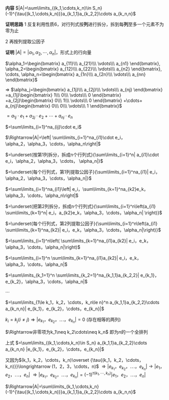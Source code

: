**内容**
$|A|=\sum\limits_{(k_1,\cdots,k_n)\in S_n}(-1)^{\tau{(k_1,\cdots,k_n)}}a_{k_1,1}a_{k_2,2}\cdots a_{k_n,n}$

**证明思路**
1 反复利用性质6，对行列式按**列**进行拆分，拆到每**列**至多一个元素不为零为止

2 再按列提取公因子

**证明**
$|A|=|\alpha_1,\alpha_2,\cdots,\alpha_n|$，形式上的行向量

$\alpha_1=\begin{bmatrix}
a_{11}\\\ a_{21}\\\ \vdots\\\ a_{n1}
\end{bmatrix},
\alpha_2=\begin{bmatrix}
a_{12}\\\ a_{22}\\\ \vdots\\\ a_{n2}
\end{bmatrix},
\cdots,
\alpha_n=\begin{bmatrix}
a_{1n}\\\ a_{2n}\\\ \vdots\\\ a_{nn}
\end{bmatrix}$

$\Rightarrow$
$\alpha_j=\begin{bmatrix}
a_{1j}\\\ a_{2j}\\\ \vdots\\\ a_{nj}
\end{bmatrix}
=a_{1j}\begin{bmatrix}
1\\\ 0\\\ \vdots\\\ 0
\end{bmatrix}
+a_{2j}\begin{bmatrix}
0\\\ 1\\\ \vdots\\\ 0
\end{bmatrix}
+\cdots+
a_{nj}\begin{bmatrix}
0\\\ 0\\\ \vdots\\\ 1
\end{bmatrix}$

$=a_{1j}\cdot e_1+a_{2j}\cdot e_2+\cdots+a_{nj}\cdot e_n$

$=\sum\limits_{i=1}^na_{ij}\cdot e_i$

$\Rightarrow|A|=\left|
\sum\limits_{i=1}^na_{i1}\cdot e_i，
\alpha_2，\alpha_3，\cdots，\alpha_n\right|$

$=\underset{按第1列拆分，拆成n个行列式}{\sum\limits_{i=1}^n|
a_{i1}\cdot e_i，\alpha_2，\alpha_3，\cdots，
\alpha_n|}$

$=\underset{每个行列式，第1列提取公因子}{\sum\limits_{i=1}^na_{i1}|
e_i，\alpha_2，\alpha_3，\cdots，\alpha_n|}$

$=\sum\limits_{i=1}^na_{i1}\left|
e_i，\sum\limits_{k=1}^na_{k2}e_k，
\alpha_3，\cdots，\alpha_n\right|$

$=\underset{把第2列拆分，拆成n个行列式}{\sum\limits_{i=1}^n\left(a_{i1}
\sum\limits_{k=1}^n|
e_i，a_{k2}e_k，\alpha_3，\cdots，\alpha_n|
\right)}$

$=\underset{每个行列式，第2列提取公因子}{\sum\limits_{i=1}^n\left(a_{i1}
\sum\limits_{k=1}^na_{k2}|
e_i，e_k，\alpha_3，\cdots，\alpha_n|\right)}$

$=\sum\limits_{i=1}^n\left(
\sum\limits_{k=1}^na_{i1}a_{k2}|
e_i，e_k，\alpha_3，\cdots，\alpha_n|\right)$

$=\sum\limits_{i=1}^n
\sum\limits_{k=1}^na_{i1}a_{k2}|
e_i，e_k，\alpha_3，\cdots，\alpha_n|$

$=\sum\limits_{k_1=1}^n
\sum\limits_{k_2=1}^na_{k_1,1}a_{k_2,2}|
e_{k_1}，e_{k_2}，\alpha_3，\cdots，\alpha_n|$

$\cdots$

$=\sum\limits_{1\le k_1，k_2，\cdots，k_n\le n}^n
a_{k_1,1}a_{k_2,2}\cdots a_{k_n,n}|
e_{k_1}，e_{k_2}，\cdots，e_{k_n}|$

$k_i=k_j(i\neq j)\Rightarrow
|e_{k_1}，e_{k_2}，\cdots，e_{k_n}|=0$
(存在相等的两列)

$\Rightarrow非零项为k_1\neq k_2\cdots\neq k_n$
即为$n$的一个全排列

上式
$=\sum\limits_{(k_1,\cdots,k_n)\in S_n}
a_{k_1,1}a_{k_2,2}\cdots a_{k_n,n}
|e_{k_1}，e_{k_2}，\cdots，e_{k_n}|$

又因为$(k_1，k_2，\cdots，k_n)\overset
{\tau{(k_1，k_2，\cdots，k_n)}}\longrightarrow
(1，2，3，\cdots，n)$
$\Rightarrow|e_{k_1}，e_{k_2}，\cdots，e_{k_n}|
\longrightarrow
|e_1，e_2，\cdots，e_n|$
$\Rightarrow|e_{k_1}，e_{k_2}，\cdots，e_{k_n}|
=(-1)^{\tau{(k_1,\cdots,k_n)}}
|e_1，e_2，\cdots，e_n|$

$\Rightarrow|A|=\sum\limits_{k_1,\cdots,k_n}(-1)^{\tau{(k_1,\cdots,k_n)}}a_{k_1,1}a_{k_2,2}\cdots a_{k_n,n}$